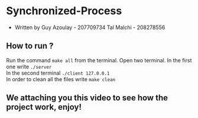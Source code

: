 # Synchronized-Process

- Written by Guy Azoulay - 207709734
  Tal Malchi - 208278556

## How to run ?

Run the command `make all` from the terminal.
Open two terminal. In the first one write `./server`  
In the second terminal `./client 127.0.0.1`  
In order to clean all the files write `make clean`



## We attaching you this video to see how the project work, enjoy!


